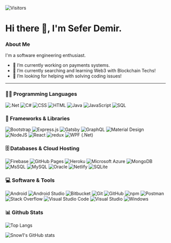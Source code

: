 ![Visitors](https://visitor-badge.laobi.icu/badge?page_id=seferdemir)

# Hi there 👋, I'm Sefer Demir. 

### About Me

I'm a software engineering enthusiast.


- 🔭 I’m currently working on payments systems.
- 🌱 I’m currently searching and learning Web3 with Blockchain Techs!
- 🤔 I’m looking for helping with solving coding issues!

<hr>

### 👨‍💻 Programming Languages

<p>
    <a>
    <img alt=".Net" src="https://img.shields.io/badge/.NET-5C2D91?logo=.net&logoColor=white">
    </a>
    <a>
    <img alt="C#" src="https://img.shields.io/badge/C%23%20-%23239120.svg?logo=c-sharp&logoColor=white">
    </a>
    <a>
    <img alt="CSS" src="https://img.shields.io/badge/CSS%20-%231572B6.svg?logo=css3&logoColor=white">
    </a>
    <a>
    <img alt="HTML" src="https://img.shields.io/badge/HTML%20-%23E34F26.svg?logo=html5&logoColor=white">
    </a>
    <a>
    <img alt="Java" src="https://img.shields.io/badge/-Java-ED8B00?logo=Java&logoColor=white">
    </a>
    <a>
    <img alt="JavaScript" src="https://img.shields.io/badge/JavaScript-323330?logo=javascript&logoColor=F7DF1E">
    </a>
    <a>
    <img alt="SQL" src="https://img.shields.io/badge/SQL%20-%23025E8C.svg?logo=amazon-dynamodb&logoColor=white">
    </a>
</p>

### 🧰 Frameworks & Libraries

<p>
    <a>
    <img alt="Bootstrap" src="https://img.shields.io/badge/Bootstrap-563D7C?logo=bootstrap&logoColor=white">
    </a>
    <a>
    <img alt="Express.js" src="https://img.shields.io/badge/Express.js%20-%23404d59.svg?logo=express&logoColor=white">
    </a>
    <a>
    <img alt="Gatsby" src="https://img.shields.io/badge/Gatsby-663399?logo=gatsby&logoColor=white">
    </a>
    <a>
    <img alt="GraphQL" src="https://img.shields.io/badge/GraphQL-E10098?logo=graphql&logoColor=white" />
    <a>
    <a>
    <img alt="Material Design" src="https://img.shields.io/badge/Material%20Design%20-%230081CB.svg?logo=material-design&logoColor=white">
    </a>
    <a>
    <img alt="NodeJS" src="https://img.shields.io/badge/Node.js%20-%2343853D.svg?logo=node.js&logoColor=white">
    </a>
    <a>
    <img alt="React" src="https://img.shields.io/badge/React%20-%2320232a.svg?logo=react&logoColor=%2361DAFB">
    </a>
    <a>
    <img alt="redux" src="https://img.shields.io/badge/Redux-764ABC?logo=redux&logoColor=white" />
    </a>
    <img alt="WPF (.Net)" src="https://img.shields.io/badge/WPF-5C2D91?logo=.net&logoColor=white">
    </a>
  </a>
</p>

### 🗄️ Databases & Cloud Hosting

<p>
    <a>
    <img alt="Firebase" src ="https://img.shields.io/badge/-Firebase-FFCA28?&logo=firebase&logoColor=ffffff">
    </a>
    <a>
    <img alt="GitHub Pages" src="https://img.shields.io/badge/GitHub%20Pages-%23327FC7.svg?logo=github&logoColor=white">
    </a>
    <a>
    <img alt="Heroku" src="https://img.shields.io/badge/Heroku-430098?logo=heroku&logoColor=white">
    </a>
    <a>
    <img alt="Microsoft Azure" src ="https://img.shields.io/badge/Microsoft%20Azure-0089D6?&logo=microsoft-azure&logoColor=ffffff">
    </a>
    <a>
    <a>
    <img alt="MongoDB" src ="https://img.shields.io/badge/MongoDB-%234ea94b.svg?logo=mongodb&logoColor=white">
    </a>
    <img alt="MsSQL" src ="https://img.shields.io/badge/Microsoft%20SQL%20Server-CC2927?&logo=microsoft%20sql%20server&logoColor=white">
    </a>
    <a>
    <img alt="MySQL" src="https://img.shields.io/badge/MySQL-%2300f.svg?logo=mysql&logoColor=white">
    </a>
    <a>
    <img alt="Oracle" src="https://img.shields.io/badge/Oracle-F80000?logo=oracle&logoColor=black">
    </a>
    <a>
    <img alt="Netlify" src="https://img.shields.io/badge/Netlify-00C7B7?logo=netlify&logoColor=white">
    </a>
    <a>
    <img alt="SQLite" src ="https://img.shields.io/badge/SQLite-%2307405e.svg?logo=sqlite&logoColor=white">
    </a>
</p>

### 💻 Software & Tools

<p>
    <a>
    <img alt="Android" src="https://img.shields.io/badge/Android-3DDC84?logo=android&logoColor=white">
    </a>
    <a>
    <img alt="Android Studio" src="https://img.shields.io/badge/Android%20Studio-008678.svg?logo=android-studio&logoColor=white">
    </a>
    <a>
    <img alt="Bitbucket" src="https://img.shields.io/badge/Bitbucket-330F63?logo=bitbucket&logoColor=white">
    </a>
    <a>
    <img alt="Git" src="https://img.shields.io/badge/Git%20-%23F05033.svg?logo=git&logoColor=white">
    </a>
    <a>
    <img alt="GitHub" src="https://img.shields.io/badge/-GitHub-05122A?logo=github">
    </a>
    <a>
    <img alt="npm" src="https://img.shields.io/badge/-NPM-CB3837?&logo=npm">
    </a>
    <a>
    <img alt="Postman" src="https://img.shields.io/badge/Postman-FF6C37?logo=postman&logoColor=white">
    </a>
    <a>
    <img alt="Stack Overflow" src="https://img.shields.io/badge/-Stack%20Overflow-FE7A16?logo=stack-overflow&logoColor=white">
    </a>
    <a>
    <img alt="Visual Studio Code" src="https://img.shields.io/badge/Visual%20Studio%20Code-0078d7.svg?logo=visual-studio-code&logoColor=white">
    </a>
    <a>
    <img alt="Visual Studio" src="https://img.shields.io/badge/Visual_Studio-5C2D91?logo=visual%20studio&logoColor=white">
    </a>  
    <a>
    <img alt="Windows" src="https://img.shields.io/badge/Windows-0078D6?&logo=windows&logoColor=white">
    </a>
</p>


### 📊 Github Stats

![Top Langs](https://github-readme-stats.vercel.app/api/top-langs/?username=seferdemir&langs_count=8&layout=compact&hide_border=true&show_icons=true&theme=tokyonight)

![Snow1's GitHub stats](https://github-readme-stats.vercel.app/api?username=seferdemir&show_icons=true&hide_border=true&count_private=true&show_icons=true&theme=tokyonight) 

